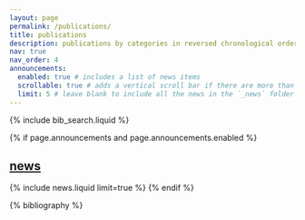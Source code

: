 ```yaml
---
layout: page
permalink: /publications/
title: publications
description: publications by categories in reversed chronological order. generated by jekyll-scholar.
nav: true
nav_order: 4
announcements:
  enabled: true # includes a list of news items
  scrollable: true # adds a vertical scroll bar if there are more than 3 news items
  limit: 5 # leave blank to include all the news in the `_news` folder
---
```


<!-- _pages/publications.md -->

<!-- Bibsearch Feature -->

{% include bib_search.liquid %}

<!-- News -->
{% if page.announcements and page.announcements.enabled %}
  <h2>
    <a href="{{ '/news/' | relative_url }}" style="color: inherit">news</a>
  </h2>
  {% include news.liquid limit=true %}
{% endif %}

<div class="publications">

{% bibliography %}

</div>
